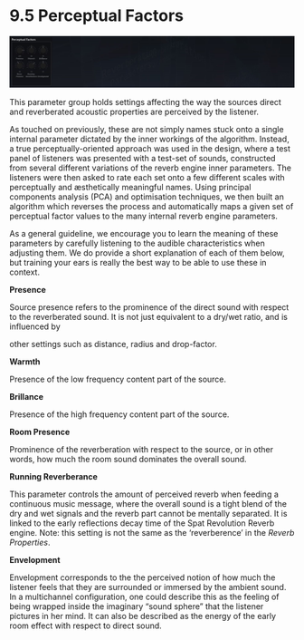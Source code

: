 # 9.5 Perceptual Factors

![](../../include/SpatRevolution_UserGuide_-170.jpg)

This parameter group holds settings affecting the way the sources direct and reverberated acoustic properties are perceived by the listener.

As touched on previously, these are not simply names stuck onto a single internal
parameter dictated by the inner workings of the algorithm. Instead, a true perceptually-oriented approach was used in the design, where a test panel of listeners
was presented with a test-set of sounds, constructed from several different variations of the reverb engine inner parameters. The listeners were then asked to rate
each set onto a few different scales with perceptually and æsthetically meaningful
names. Using principal components analysis (PCA) and optimisation techniques,
we then built an algorithm which reverses the process and automatically maps a
given set of perceptual factor values to the many internal reverb engine parameters.

As a general guideline, we encourage you to learn the meaning of these parameters by carefully listening to the audible characteristics when adjusting them. We
do provide a short explanation of each of them below, but training your ears is really the best way to be able to use these in context.

**Presence**

Source presence refers to the prominence of the direct sound with respect to the
reverberated sound. It is not just equivalent to a dry/wet ratio, and is influenced by


other settings such as distance, radius and drop-factor.

**Warmth**

Presence of the low frequency content part of the source.

**Brillance**

Presence of the high frequency content part of the source.

**Room Presence**

Prominence of the reverberation with respect to the source, or in other words, how
much the room sound dominates the overall sound.

**Running Reverberance**

This parameter controls the amount of perceived reverb when feeding a continuous music message, where the overall sound is a tight blend of the dry and wet
signals and the reverb part cannot be mentally separated. It is linked to the early
reflections decay time of the Spat Revolution Reverb engine. Note: this setting is
not the same as the ‘reverberence’ in the _Reverb Properties_.

**Envelopment**

Envelopment corresponds to the the perceived notion of how much the listener
feels that they are surrounded or immersed by the ambient sound. In a multichannel configuration, one could describe this as the feeling of being wrapped inside
the imaginary “sound sphere” that the listener pictures in her mind. It can also be
described as the energy of the early room effect with respect to direct sound.

